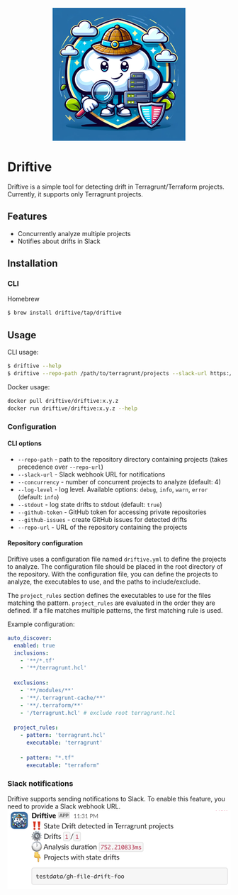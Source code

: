 <p align="center">
  <img width="300" height="300" src="assets/driftive.png">
</p>

# Driftive

Driftive is a simple tool for detecting drift in Terragrunt/Terraform projects.
Currently, it supports only Terragrunt projects.

## Features
* Concurrently analyze multiple projects
* Notifies about drifts in Slack

## Installation

### CLI

Homebrew
```bash
$ brew install driftive/tap/driftive
```

## Usage

CLI usage:
```bash 
$ driftive --help
$ driftive --repo-path /path/to/terragrunt/projects --slack-url https://hooks.slack.com/services/XXXXX/XXXXX/XXXXX
```

Docker usage:
```bash
docker pull driftive/driftive:x.y.z
docker run driftive/driftive:x.y.z --help
```

### Configuration
#### CLI options
* `--repo-path` - path to the repository directory containing projects (takes precedence over `--repo-url`)
* `--slack-url` - Slack webhook URL for notifications
* `--concurrency` - number of concurrent projects to analyze (default: 4)
* `--log-level` - log level. Available options: `debug`, `info`, `warn`, `error` (default: `info`)
* `--stdout` - log state drifts to stdout (default: `true`)
* `--github-token` - GitHub token for accessing private repositories
* `--github-issues` - create GitHub issues for detected drifts
* `--repo-url` - URL of the repository containing the projects

#### Repository configuration
Driftive uses a configuration file named `driftive.yml` to define the projects to analyze. 
The configuration file should be placed in the root directory of the repository.
With the configuration file, you can define the projects to analyze, the executables to use, 
and the paths to include/exclude.

The `project_rules` section defines the executables to use for the files matching the pattern.
`project_rules` are evaluated in the order they are defined. 
If a file matches multiple patterns, the first matching rule is used.

Example configuration:
```yaml
auto_discover:
  enabled: true
  inclusions:
    - '**/*.tf'
    - '**/terragrunt.hcl'

  exclusions:
    - '**/modules/**'
    - '**/.terragrunt-cache/**'
    - '**/.terraform/**'
    - '/terragrunt.hcl' # exclude root terragrunt.hcl

  project_rules:
    - pattern: 'terragrunt.hcl'
      executable: 'terragrunt'

    - pattern: "*.tf"
      executable: "terraform"
```

### Slack notifications

Driftive supports sending notifications to Slack. To enable this feature, you need to provide a Slack webhook URL.
![Slack notification](/assets/slack_notification.png "Slack notification")



